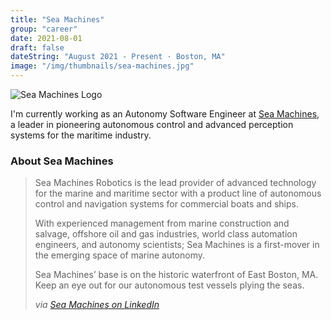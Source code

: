 ```yaml
---
title: "Sea Machines"
group: "career"
date: 2021-08-01
draft: false
dateString: "August 2021 - Present · Boston, MA"
image: "/img/thumbnails/sea-machines.jpg"
---
```


![Sea Machines Logo](/img/logo-headers/sea-machines-logo.jpg)

I'm currently working as an Autonomy Software Engineer at [Sea Machines](https://sea-machines.com/), a leader in pioneering autonomous control and advanced perception systems for the maritime industry.

### About Sea Machines

>Sea Machines Robotics is the lead provider of advanced technology for the marine and maritime sector with a product line of autonomous control and navigation systems for commercial boats and ships.
>
>With experienced management from marine construction and salvage, offshore oil and gas industries, world class automation engineers, and autonomy scientists; Sea Machines is a first-mover in the emerging space of marine autonomy. 
>
>Sea Machines’ base is on the historic waterfront of East Boston, MA. Keep an eye out for our autonomous test vessels plying the seas.
> 
> _via [Sea Machines on LinkedIn](https://www.linkedin.com/company/sea-machines/about/)_


